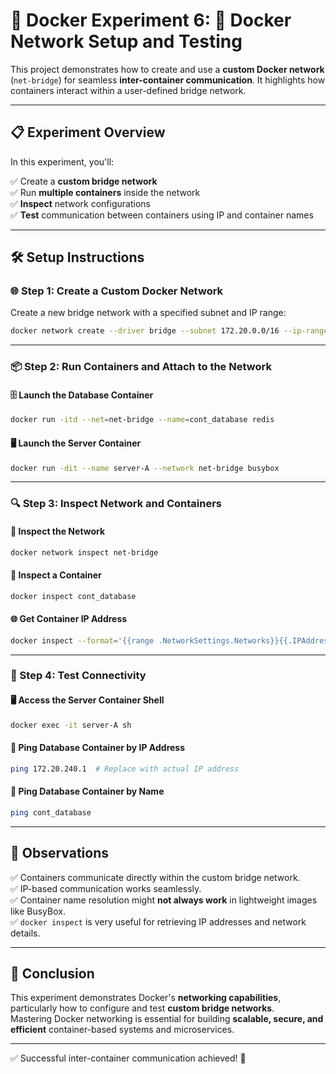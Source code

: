 # 🚀 Docker Experiment 6: 🛜 Docker Network Setup and Testing

This project demonstrates how to create and use a **custom Docker network** (`net-bridge`) for seamless **inter-container communication**. It highlights how containers interact within a user-defined bridge network.

---

## 📋 Experiment Overview

In this experiment, you'll:

✅ Create a **custom bridge network**  
✅ Run **multiple containers** inside the network  
✅ **Inspect** network configurations  
✅ **Test** communication between containers using IP and container names  

---

## 🛠️ Setup Instructions

### 🌐 Step 1: Create a Custom Docker Network

Create a new bridge network with a specified subnet and IP range:

```bash
docker network create --driver bridge --subnet 172.20.0.0/16 --ip-range 172.20.240.0/20 net-bridge
```

---

### 📦 Step 2: Run Containers and Attach to the Network

#### 🗄️ Launch the Database Container

```bash
docker run -itd --net=net-bridge --name=cont_database redis
```

#### 🖥️ Launch the Server Container

```bash
docker run -dit --name server-A --network net-bridge busybox
```

---

### 🔍 Step 3: Inspect Network and Containers

#### 🔧 Inspect the Network

```bash
docker network inspect net-bridge
```

#### 🔧 Inspect a Container

```bash
docker inspect cont_database
```

#### 🌐 Get Container IP Address

```bash
docker inspect --format='{{range .NetworkSettings.Networks}}{{.IPAddress}}{{end}}' cont_database
```

---

### 🔗 Step 4: Test Connectivity

#### 🖥 Access the Server Container Shell

```bash
docker exec -it server-A sh
```

#### 📡 Ping Database Container by IP Address

```bash
ping 172.20.240.1  # Replace with actual IP address
```

#### 📡 Ping Database Container by Name

```bash
ping cont_database
```

---

## 📌 Observations

✅ Containers communicate directly within the custom bridge network.  
✅ IP-based communication works seamlessly.  
✅ Container name resolution might **not always work** in lightweight images like BusyBox.  
✅ `docker inspect` is very useful for retrieving IP addresses and network details.

---

## 🏁 Conclusion

This experiment demonstrates Docker's **networking capabilities**, particularly how to configure and test **custom bridge networks**.  
Mastering Docker networking is essential for building **scalable, secure, and efficient** container-based systems and microservices.

---

✅ Successful inter-container communication achieved! 🚀
